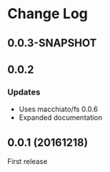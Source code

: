 # Change Log


## 0.0.3-SNAPSHOT



## 0.0.2

### Updates

- Uses macchiato/fs 0.0.6
- Expanded documentation

## 0.0.1 (20161218)

First release